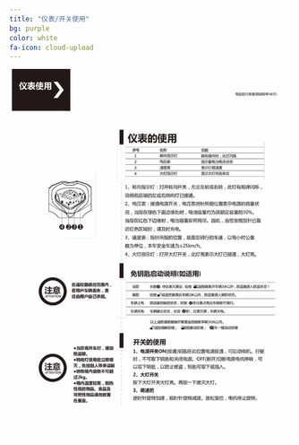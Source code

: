 ```yaml
---
title: "仪表/开关使用"
bg: purple
color: white
fa-icon: cloud-upload
---
```


![image tooltip here](/img/images/4_02.jpg)